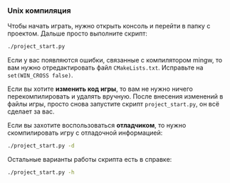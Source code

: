 ### Unix компиляция
Чтобы начать играть, нужно открыть консоль и перейти в папку с проектом. Дальше просто выполните скрипт:
```sh
./project_start.py
```
Если у вас появляются ошибки, связанные с компилятором mingw, то вам нужно отредактировать файл `CMakeLists.txt`. Исправьте на `set(WIN_CROSS false)`.

Если вы хотите **изменить код игры**, то вам не нужно ничего перекомпилировать и удалять вручную. После внесения изменений в файлы игры, просто снова запустите скрипт `project_start.py`, он всё сделает за вас.

Если вы захотите воспользоваться **отладчиком**, то нужно скомпилировать игру с отладочной информацией:
```sh
./project_start.py -d
```

Остальные варианты работы скрипта есть в справке:
```sh
./project_start.py -h
```
